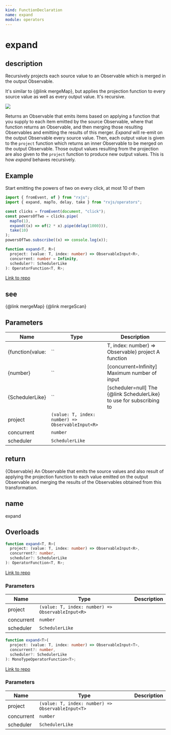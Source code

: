 ```yaml
---
kind: FunctionDeclaration
name: expand
module: operators
---
```


# expand

## description

Recursively projects each source value to an Observable which is merged in
the output Observable.

<span class="informal">It's similar to {@link mergeMap}, but applies the
projection function to every source value as well as every output value.
It's recursive.</span>

![](expand.png)

Returns an Observable that emits items based on applying a function that you
supply to each item emitted by the source Observable, where that function
returns an Observable, and then merging those resulting Observables and
emitting the results of this merger. _Expand_ will re-emit on the output
Observable every source value. Then, each output value is given to the
`project` function which returns an inner Observable to be merged on the
output Observable. Those output values resulting from the projection are also
given to the `project` function to produce new output values. This is how
_expand_ behaves recursively.

## Example

Start emitting the powers of two on every click, at most 10 of them

```ts
import { fromEvent, of } from "rxjs";
import { expand, mapTo, delay, take } from "rxjs/operators";

const clicks = fromEvent(document, "click");
const powersOfTwo = clicks.pipe(
  mapTo(1),
  expand((x) => of(2 * x).pipe(delay(1000))),
  take(10)
);
powersOfTwo.subscribe((x) => console.log(x));
```

```ts
function expand<T, R>(
  project: (value: T, index: number) => ObservableInput<R>,
  concurrent: number = Infinity,
  scheduler?: SchedulerLike
): OperatorFunction<T, R>;
```

[Link to repo](https://github.com/ReactiveX/rxjs/blob/master/src/internal/operators/expand.ts#L64-L70)

## see

{@link mergeMap}
{@link mergeScan}

## Parameters

| Name             | Type                                              | Description                                                          |
| ---------------- | ------------------------------------------------- | -------------------------------------------------------------------- |
| {function(value: | ``                                                | T, index: number) => Observable} project A function                  |
| {number}         | ``                                                | [concurrent=Infinity] Maximum number of input                        |
| {SchedulerLike}  | ``                                                | [scheduler=null] The {@link SchedulerLike} to use for subscribing to |
| project          | `(value: T, index: number) => ObservableInput<R>` |                                                                      |
| concurrent       | `number`                                          |                                                                      |
| scheduler        | `SchedulerLike`                                   |                                                                      |

## return

{Observable} An Observable that emits the source values and also
result of applying the projection function to each value emitted on the
output Observable and merging the results of the Observables obtained
from this transformation.

## name

expand

## Overloads

```ts
function expand<T, R>(
  project: (value: T, index: number) => ObservableInput<R>,
  concurrent?: number,
  scheduler?: SchedulerLike
): OperatorFunction<T, R>;
```

[Link to repo](https://github.com/ReactiveX/rxjs/blob/master/src/internal/operators/expand.ts#L9-L9)

### Parameters

| Name       | Type                                              | Description |
| ---------- | ------------------------------------------------- | ----------- |
| project    | `(value: T, index: number) => ObservableInput<R>` |             |
| concurrent | `number`                                          |             |
| scheduler  | `SchedulerLike`                                   |             |

```ts
function expand<T>(
  project: (value: T, index: number) => ObservableInput<T>,
  concurrent?: number,
  scheduler?: SchedulerLike
): MonoTypeOperatorFunction<T>;
```

[Link to repo](https://github.com/ReactiveX/rxjs/blob/master/src/internal/operators/expand.ts#L10-L10)

### Parameters

| Name       | Type                                              | Description |
| ---------- | ------------------------------------------------- | ----------- |
| project    | `(value: T, index: number) => ObservableInput<T>` |             |
| concurrent | `number`                                          |             |
| scheduler  | `SchedulerLike`                                   |             |
